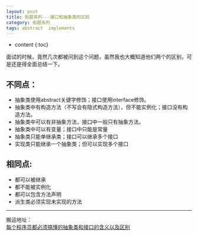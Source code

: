 ```yaml
---
layout: post
title: 街题系列---接口和抽象类的区别
category: 街题系列
tags: abstract  implements
---
```

* content
{:toc}

面试的时候，竟然几次都被问到这个问题，虽然我也大概知道他们两个的区别，可是还是得全面总结一下。

## 不同点：
* 抽象类使用abstract关键字修饰；接口使用interface修饰。
* 抽象类中有构造方法（不写会有隐式构造方法），但不能实例化；接口没有构造方法。
* 抽象类中可以有非抽象方法，接口中一般只有抽象方法。
* 抽象类中可以有变量；接口中只能是常量
* 抽象类只能单继承类；接口可以继承多个接口
* 实现类只能继承一个抽象类；但可以实现多个接口  

## 相同点:

* 都可以被继承
* 都不能被实例化
* 都可以包含方法声明
* 派生类必须实现未实现的方法

---
搬运地址：  
[每个程序员都必须搞懂的抽象类和接口的含义以及区别](https://baijiahao.baidu.com/s?id=1622053733155304478&wfr=spider&for=pc)  
